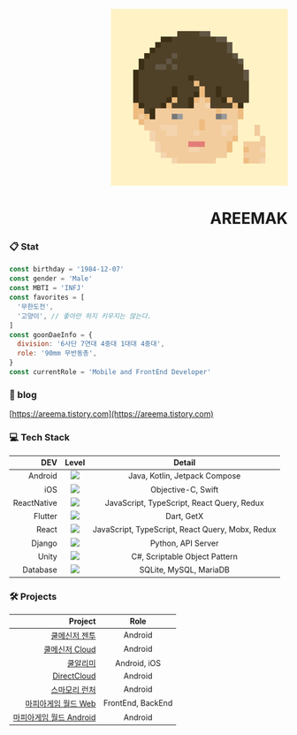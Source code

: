 <div align="right">

![](https://github.com/areemak/areemak/blob/main/images/ic_profile.png?raw=true)

# AREEMAK

<div align="left">

### 📋 Stat

```javascript
const birthday = '1984-12-07'
const gender = 'Male'
const MBTI = 'INFJ'
const favorites = [
  '무한도전',
  '고양이', // 좋아만 하지 키우지는 않는다.
]
const goonDaeInfo = {
  division: '6사단 7연대 4중대 1대대 4중대',
  role: '90mm 무반동총',
}
const currentRole = 'Mobile and FrontEnd Developer'
```

</div>


</div>



<div id="stat">

### 📔 blog

[https://areema.tistory.com](https://areema.tistory.com)

### 💻 Tech Stack

|DEV|Level|Detail|
|-:|:-:|:-:|
|Android|![](https://us-central1-progress-markdown.cloudfunctions.net/progress/95)|Java, Kotlin, Jetpack Compose|
|iOS|![](https://us-central1-progress-markdown.cloudfunctions.net/progress/70)|Objective-C, Swift|
|ReactNative|![](https://us-central1-progress-markdown.cloudfunctions.net/progress/90)|JavaScript, TypeScript, React Query, Redux|
|Flutter|![](https://us-central1-progress-markdown.cloudfunctions.net/progress/70)|Dart, GetX|
|React|![](https://us-central1-progress-markdown.cloudfunctions.net/progress/70)|JavaScript, TypeScript, React Query, Mobx, Redux|
|Django|![](https://us-central1-progress-markdown.cloudfunctions.net/progress/50)|Python, API Server|
|Unity|![](https://us-central1-progress-markdown.cloudfunctions.net/progress/30)|C#, Scriptable Object Pattern|
|Database|![](https://us-central1-progress-markdown.cloudfunctions.net/progress/50)|SQLite, MySQL, MariaDB|


### 🛠 Projects

|Project|Role|
|-:|:-:|
|[쿨메신저 젠투](https://play.google.com/store/apps/details?id=kr.jiransoft.coolmessenger)|Android|
|[쿨메신저 Cloud](https://play.google.com/store/apps/details?id=kr.jiransoft.coolmsgrservice)|Android|
|[쿨알리미](https://play.google.com/store/apps/details?id=com.cool_alimi_rn)|Android, iOS|
|[DirectCloud](https://play.google.com/store/apps/details?id=com.jiran.directbox)|Android|
|[스마모리 런처](https://play.google.com/store/apps/details?id=jsecurity.launcher.smamori)|Android|
|[마피아게임 월드 Web](https://mafgame.world)|FrontEnd, BackEnd|
|[마피아게임 월드 Android](https://play.google.com/store/apps/details?id=com.mafia_game_world_rn)|Android|

</div>
